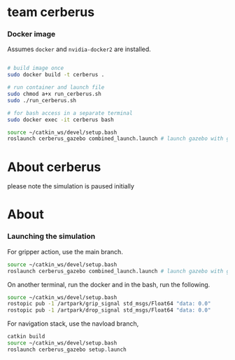 # team cerberus
### Docker image

Assumes `docker` and `nvidia-docker2` are installed.

```bash

# build image once
sudo docker build -t cerberus .

# run container and launch file
sudo chmod a+x run_cerberus.sh
sudo ./run_cerberus.sh

# for bash access in a separate terminal
sudo docker exec -it cerberus bash
```

```bash
source ~/catkin_ws/devel/setup.bash
roslaunch cerberus_gazebo combined_launch.launch # launch gazebo with gripper
```

# About cerberus

please note the simulation is paused initially

# About





























### Launching the simulation
For gripper action, use the main branch.

```bash
source ~/catkin_ws/devel/setup.bash
roslaunch cerberus_gazebo combined_launch.launch # launch gazebo with gripper
```

On another terminal, run the docker and in the bash, run the following.

```bash
source ~/catkin_ws/devel/setup.bash
rostopic pub -1 /artpark/grip_signal std_msgs/Float64 "data: 0.0" 
rostopic pub -1 /artpark/drop_signal std_msgs/Float64 "data: 0.0" 
```

For navigation stack, use the navload branch,

```bash
catkin build
source ~/catkin_ws/devel/setup.bash
roslaunch cerberus_gazebo setup.launch
```

